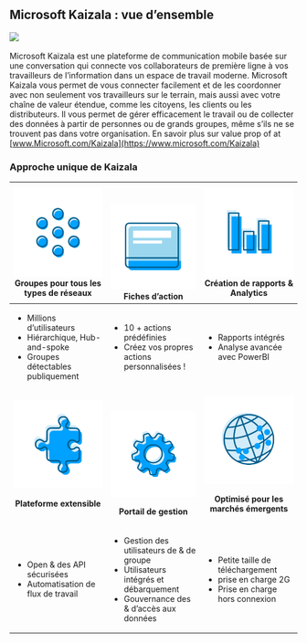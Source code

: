 ## <a name="microsoft-kaizala-an-overview"></a>Microsoft Kaizala : vue d’ensemble
![](Images/Microsoft%20kaizala%20overview.png)

Microsoft Kaizala est une plateforme de communication mobile basée sur une conversation qui connecte vos collaborateurs de première ligne à vos travailleurs de l’information dans un espace de travail moderne. Microsoft Kaizala vous permet de vous connecter facilement et de les coordonner avec non seulement vos travailleurs sur le terrain, mais aussi avec votre chaîne de valeur étendue, comme les citoyens, les clients ou les distributeurs. Il vous permet de gérer efficacement le travail ou de collecter des données à partir de personnes ou de grands groupes, même s’ils ne se trouvent pas dans votre organisation.
En savoir plus sur value prop of at [www.Microsoft.com/Kaizala](https://www.microsoft.com/Kaizala) 

### <a name="kaizalas-unique-approach"></a>Approche unique de Kaizala


| <a href="https://docs.microsoft.com/en-us/Office365/Kaizala/groups-in-kaizala"> ![](Images/Groups.png) </a> Groupes pour tous les types de réseaux | <br><br><a href="KaizalaActionCards.md">![](Images/Actioncards.png)</a>Fiches d’action |<a href="https://support.office.com/en-us/article/kaizala-reports-93e22838-5c18-4181-8d12-eca6c0b4019c?ui=en-US&rs=en-US&ad=US "> ![](Images/ReportingAnalytics.png) </a> Création de rapports & Analytics |
| ------------- | ------------- |------------- |
| <ul><li>Millions d’utilisateurs</li><li>Hiérarchique, Hub-and-spoke</li><li>Groupes détectables publiquement</li></ul>|<ul><li>10 + actions prédéfinies</li><li>Créez vos propres actions personnalisées !</li></ul>|<ul><li>Rapports intégrés</li><li>Analyse avancée avec PowerBI</li></ul>|
| <a href="https://docs.microsoft.com/en-us/kaizala/connectors/setup">![](Images/ExtensiblePlatform.png)</a><p align="center"><b>Plateforme extensible</b></p> | <br><br><a href="KaizalaManagementPortal.md">![](Images/ManagementPortal.png)</a><p align="center"> <b>Portail de gestion</b></p> | <a href="https://www.microsoft.com/kaizala">![](Images/Optimized.png)</a><p align="center"><b>Optimisé pour les marchés émergents</b></p> |
| <ul><li>Open & des API sécurisées </li><li>Automatisation de flux de travail</li></ul>|<ul><li>Gestion des utilisateurs de & de groupe</li><li>Utilisateurs intégrés et débarquement</li><li>Gouvernance des & d’accès aux données</li></ul>|<ul><li>Petite taille de téléchargement</li><li>prise en charge 2G</li><li>Prise en charge hors connexion</li></ul>|
